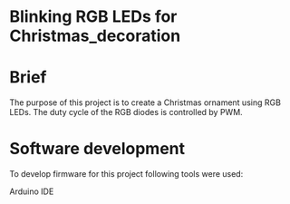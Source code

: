 # Blinking RGB LEDs for Christmas_decoration

# Brief
The purpose of this project is to create a Christmas ornament using RGB LEDs.
The duty cycle of the RGB diodes is controlled by PWM.


# Software development
To develop firmware for this project following tools were used:

Arduino IDE
